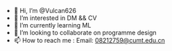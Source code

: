 - 👋 Hi, I’m @Vulcan626
- 👀 I’m interested in DM && CV
- 🌱 I’m currently learning ML
- 💞️ I’m looking to collaborate on programme design
- 📫 How to reach me : Email: 08212759@cumt.edu.cn

